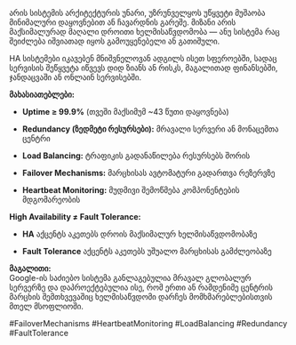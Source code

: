 არის სისტემის არქიტექტურის უნარი, უზრუნველყოს უწყვეტი მუშაობა მინიმალური დაყოვნებით ან ჩავარდნის გარეშე. მიზანი არის მაქსიმალურად მაღალი დროითი ხელმისაწვდომობა — ანუ სისტემა რაც შეიძლება იშვიათად იყოს გამოუყენებელი ან გათიშული.

HA სისტემები იკავებენ მნიშვნელოვან ადგილს ისეთ სფეროებში, სადაც სერვისის შეწყვეტა იწვევს დიდ ზიანს ან რისკს, მაგალითად ფინანსებში, ჯანდაცვაში ან ონლაინ სერვისებში.

**მახასიათებლები:**

- **Uptime ≥ 99.9%** (თვეში მაქსიმუმ ~43 წუთი დაყოვნება)
    
- **Redundancy (ზედმეტი რესურსები):** მრავალი სერვერი ან მონაცემთა ცენტრი
    
- **Load Balancing:** ტრაფიკის გადანაწილება რესურსებს შორის
    
- **Failover Mechanisms:** მარცხისას ავტომატური გადართვა რეზერვზე
    
- **Heartbeat Monitoring:** მუდმივი შემოწმება კომპონენტების მდგომარეობის
    

**High Availability ≠ Fault Tolerance:**

- **HA** აქცენტს აკეთებს დროის მაქსიმალურ ხელმისაწვდომობაზე
    
- **Fault Tolerance** აქცენტს აკეთებს უშუალო მარცხისას გამძლეობაზე
    

**მაგალითი:**  
Google-ის საძიებო სისტემა განლაგებულია მრავალ გლობალურ სერვერზე და დაპროექტებულია ისე, რომ ერთი ან რამდენიმე ცენტრის მარცხის შემთხვევაშიც ხელმისაწვდომი დარჩეს მომხმარებლებისთვის მთელ მსოფლიოში.

#FailoverMechanisms #HeartbeatMonitoring  #LoadBalancing #Redundancy #FaultTolerance